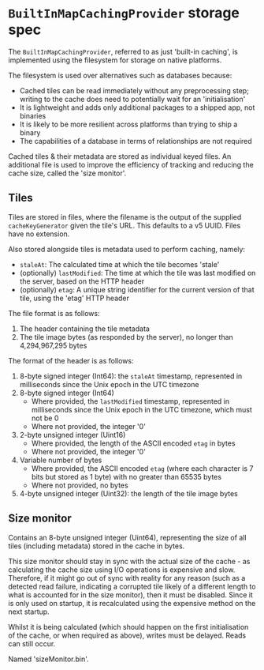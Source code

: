 # `BuiltInMapCachingProvider` storage spec

The `BuiltInMapCachingProvider`, referred to as just 'built-in caching', is implemented using the filesystem for storage on native platforms.

The filesystem is used over alternatives such as databases because:

* Cached tiles can be read immediately without any preprocessing step; writing to the cache does need to potentially wait for an 'initialisation'
* It is lightweight and adds only additional packages to a shipped app, not binaries
* It is likely to be more resilient across platforms than trying to ship a binary
* The capabilities of a database in terms of relationships are not required

Cached tiles & their metadata are stored as individual keyed files. An additional file is used to improve the efficiency of tracking and reducing the cache size, called the 'size monitor'.

## Tiles

Tiles are stored in files, where the filename is the output of the supplied `cacheKeyGenerator` given the tile's URL. This defaults to a v5 UUID. Files have no extension.

Also stored alongside tiles is metadata used to perform caching, namely:

* `staleAt`: The calculated time at which the tile becomes 'stale'
* (optionally) `lastModified`: The time at which the tile was last modified on the server, based on the HTTP header
* (optionally) `etag`: A unique string identifier for the current version of that tile, using the 'etag' HTTP header

The file format is as follows:

1. The header containing the tile metadata
2. The tile image bytes (as responded by the server), no longer than 4,294,967,295 bytes

The format of the header is as follows:

1. 8-byte signed integer (Int64): the `staleAt` timestamp, represented in milliseconds since the Unix epoch in the UTC timezone
2. 8-byte signed integer (Int64)  
   * Where provided, the `lastModified` timestamp, represented in milliseconds since the Unix epoch in the UTC timezone, which must not be 0
   * Where not provided, the integer '0'
3. 2-byte unsigned integer (Uint16)  
   * Where provided, the length of the ASCII encoded `etag` in bytes
   * Where not provided, the integer '0'
4. Variable number of bytes
   * Where provided, the ASCII encoded `etag` (where each character is 7 bits but stored as 1 byte) with no greater than 65535 bytes
   * Where not provided, no bytes
5. 4-byte unsigned integer (Uint32): the length of the tile image bytes

## Size monitor

Contains an 8-byte unsigned integer (Uint64), representing the size of all tiles (including metadata) stored in the cache in bytes.

This size monitor should stay in sync with the actual size of the cache - as calculating the cache size using I/O operations is expensive and slow. Therefore, if it might go out of sync with reality for any reason (such as a detected read failure, indicating a corrupted tile likely of a different length to what is accounted for in the size monitor), then it must be disabled. Since it is only used on startup, it is recalculated using the expensive method on the next startup.

Whilst it is being calculated (which should happen on the first initialisation of the cache, or when required as above), writes must be delayed. Reads can still occur.

Named 'sizeMonitor.bin'.

